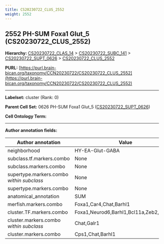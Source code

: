 ```yaml
---
title: CS20230722_CLUS_2552
weight: 2552
---
```

## 2552 PH-SUM Foxa1 Glut_5 (CS20230722_CLUS_2552)
<b>Hierarchy: </b>
[CS20230722_CLAS_14](../CS20230722_CLAS_14) >
[CS20230722_SUBC_141](../CS20230722_SUBC_141) >
[CS20230722_SUPT_0626](../CS20230722_SUPT_0626) >
[CS20230722_CLUS_2552](../CS20230722_CLUS_2552)

**PURL:** [https://purl.brain-bican.org/taxonomy/CCN20230722/CS20230722_CLUS_2552](https://purl.brain-bican.org/taxonomy/CCN20230722/CS20230722_CLUS_2552)

---


**Labelset:** cluster (Rank: 0)

**Parent Cell Set:** 0626 PH-SUM Foxa1 Glut_5 ([CS20230722_SUPT_0626](../CS20230722_SUPT_0626))



**Cell Ontology Term:** 

[MARKER GENES.]: #


---

[TRANSFERRED ANNOTATIONS.]: #


[AUTHOR ANNOTATION FIELDS.]: #


**Author annotation fields:**

| Author annotation | Value |
|-------------------|-------|
|neighborhood|HY-EA-Glut-GABA|
|subclass.tf.markers.combo|None|
|subclass.markers.combo|None|
|supertype.markers.combo _within subclass_|None|
|supertype.markers.combo|None|
|anatomical_annotation|SUM|
|merfish.markers.combo|Foxa1,Car4,Chat,Barhl1|
|cluster.TF.markers.combo|Foxa1,Neurod6,Barhl1,Bcl11a,Zeb2,Zfp521|
|cluster.markers.combo _within subclass_|Chat,Galr1|
|cluster.markers.combo|Cps1,Chat,Barhl1|
